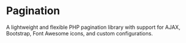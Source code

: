 # Pagination
A lightweight and flexible PHP pagination library with support for AJAX, Bootstrap, Font Awesome icons, and custom configurations.
